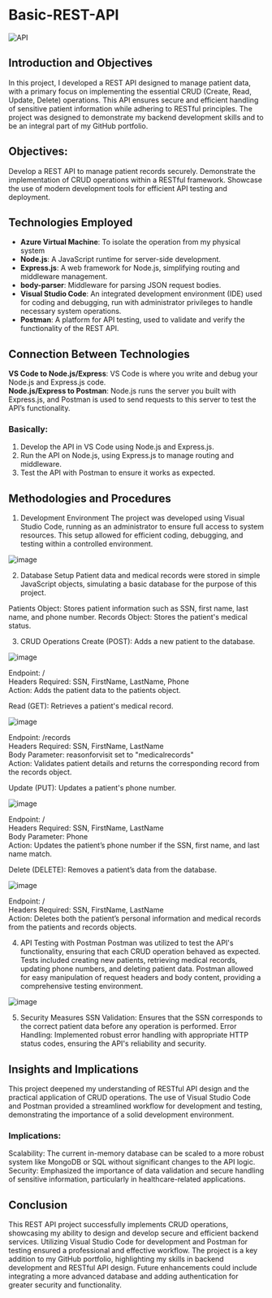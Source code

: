 # Basic-REST-API
![API](https://github.com/user-attachments/assets/9ad7b9b8-329e-40d8-8e2f-a129c9c5f8b8)

## Introduction and Objectives
In this project, I developed a REST API designed to manage patient data, with a primary focus on implementing the essential CRUD (Create, Read, Update, Delete) operations. This API ensures secure and efficient handling of sensitive patient information while adhering to RESTful principles. The project was designed to demonstrate my backend development skills and to be an integral part of my GitHub portfolio.

## Objectives:

Develop a REST API to manage patient records securely.
Demonstrate the implementation of CRUD operations within a RESTful framework.
Showcase the use of modern development tools for efficient API testing and deployment.

## Technologies Employed
- <b>Azure Virtual Machine</b>: To isolate the operation from my physical system
- <b>Node.js</b>: A JavaScript runtime for server-side development.
- <b>Express.js</b>: A web framework for Node.js, simplifying routing and middleware management.
- <b>body-parser</b>: Middleware for parsing JSON request bodies.
- <b>Visual Studio Code</b>: An integrated development environment (IDE) used for coding and debugging, run with administrator privileges to handle necessary system operations.
- <b>Postman</b>: A platform for API testing, used to validate and verify the functionality of the REST API.

## Connection Between Technologies

<b>VS Code to Node.js/Express</b>: VS Code is where you write and debug your Node.js and Express.js code.<br>
<b>Node.js/Express to Postman</b>: Node.js runs the server you built with Express.js, and Postman is used to send requests to this server to test the API’s functionality.

### Basically:
1. Develop the API in VS Code using Node.js and Express.js.
2. Run the API on Node.js, using Express.js to manage routing and middleware.
3. Test the API with Postman to ensure it works as expected.

## Methodologies and Procedures
1. Development Environment
The project was developed using Visual Studio Code, running as an administrator to ensure full access to system resources. This setup allowed for efficient coding, debugging, and testing within a controlled environment.

![image](https://github.com/user-attachments/assets/8a265c20-6eab-476e-a403-b04204ea3f6a)


2. Database Setup
Patient data and medical records were stored in simple JavaScript objects, simulating a basic database for the purpose of this project.

Patients Object: Stores patient information such as SSN, first name, last name, and phone number.
Records Object: Stores the patient's medical status.

3. CRUD Operations
Create (POST): Adds a new patient to the database.

![image](https://github.com/user-attachments/assets/8ffc811c-58b7-4f51-a42b-73d45818fddc)

Endpoint: / <br>
Headers Required: SSN, FirstName, LastName, Phone<br>
Action: Adds the patient data to the patients object.<br>

Read (GET): Retrieves a patient's medical record.

![image](https://github.com/user-attachments/assets/0cb6e444-fcaf-4455-b4d8-d1c7f648e7bd)

Endpoint: /records<br>
Headers Required: SSN, FirstName, LastName<br>
Body Parameter: reasonforvisit set to "medicalrecords"<br>
Action: Validates patient details and returns the corresponding record from the records object.<br>

Update (PUT): Updates a patient's phone number.

![image](https://github.com/user-attachments/assets/86f8d986-b79c-435e-a3f3-c53622e16919)

Endpoint: /<br>
Headers Required: SSN, FirstName, LastName<br>
Body Parameter: Phone<br>
Action: Updates the patient’s phone number if the SSN, first name, and last name match.<br>

Delete (DELETE): Removes a patient’s data from the database.

![image](https://github.com/user-attachments/assets/08d08f82-ab2a-400a-8251-101363036117)

Endpoint: /<br>
Headers Required: SSN, FirstName, LastName<br>
Action: Deletes both the patient’s personal information and medical records from the patients and records objects.<br>

4. API Testing with Postman
Postman was utilized to test the API's functionality, ensuring that each CRUD operation behaved as expected. Tests included creating new patients, retrieving medical records, updating phone numbers, and deleting patient data. Postman allowed for easy manipulation of request headers and body content, providing a comprehensive testing environment.

![image](https://github.com/user-attachments/assets/aac7c818-54ad-4f01-9baf-61c2d77a3ef1)

5. Security Measures
SSN Validation: Ensures that the SSN corresponds to the correct patient data before any operation is performed.
Error Handling: Implemented robust error handling with appropriate HTTP status codes, ensuring the API's reliability and security.

## Insights and Implications
This project deepened my understanding of RESTful API design and the practical application of CRUD operations. The use of Visual Studio Code and Postman provided a streamlined workflow for development and testing, demonstrating the importance of a solid development environment.

### Implications:

Scalability: The current in-memory database can be scaled to a more robust system like MongoDB or SQL without significant changes to the API logic.
Security: Emphasized the importance of data validation and secure handling of sensitive information, particularly in healthcare-related applications.

## Conclusion
This REST API project successfully implements CRUD operations, showcasing my ability to design and develop secure and efficient backend services. Utilizing Visual Studio Code for development and Postman for testing ensured a professional and effective workflow. The project is a key addition to my GitHub portfolio, highlighting my skills in backend development and RESTful API design. Future enhancements could include integrating a more advanced database and adding authentication for greater security and functionality.
